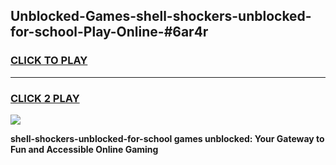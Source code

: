 
## Unblocked-Games-shell-shockers-unblocked-for-school-Play-Online-#6ar4r
<h3>
<a href="https://premium.freeplayer.one?title=shell-shockers-unblocked-for-school&ref=27F">CLICK TO PLAY</a></h3>
<hr>

<h3>
<a href="https://premium.freeplayer.one?title=shell-shockers-unblocked-for-school&ref=27F">CLICK 2 PLAY</a>
  
</h3>

<a href="https://premium.freeplayer.one?title=shell-shockers-unblocked-for-school&ref=27F"><img src="https://clearcache.store/games.png"></a>


**shell-shockers-unblocked-for-school games unblocked: Your Gateway to Fun and Accessible Online Gaming**
